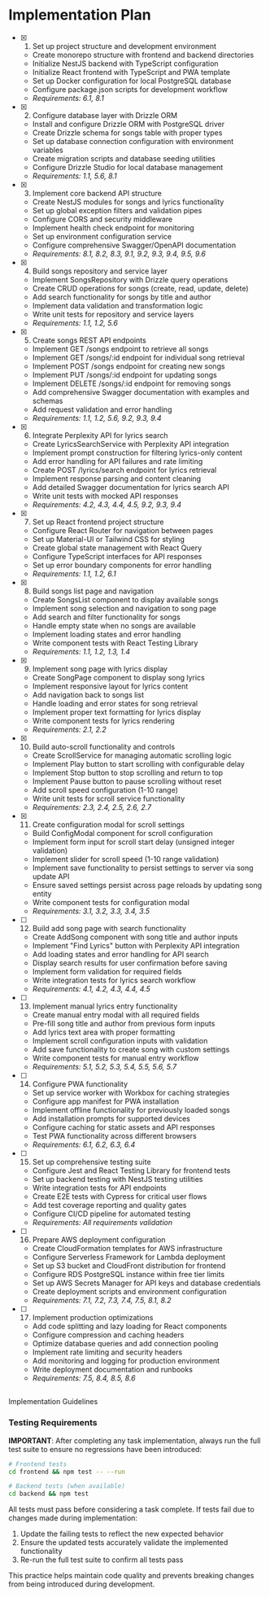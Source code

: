 # Implementation Plan

- [x] 1. Set up project structure and development environment
  - Create monorepo structure with frontend and backend directories
  - Initialize NestJS backend with TypeScript configuration
  - Initialize React frontend with TypeScript and PWA template
  - Set up Docker configuration for local PostgreSQL database
  - Configure package.json scripts for development workflow
  - _Requirements: 6.1, 8.1_

- [x] 2. Configure database layer with Drizzle ORM
  - Install and configure Drizzle ORM with PostgreSQL driver
  - Create Drizzle schema for songs table with proper types
  - Set up database connection configuration with environment variables
  - Create migration scripts and database seeding utilities
  - Configure Drizzle Studio for local database management
  - _Requirements: 1.1, 5.6, 8.1_

- [x] 3. Implement core backend API structure
  - Create NestJS modules for songs and lyrics functionality
  - Set up global exception filters and validation pipes
  - Configure CORS and security middleware
  - Implement health check endpoint for monitoring
  - Set up environment configuration service
  - Configure comprehensive Swagger/OpenAPI documentation
  - _Requirements: 8.1, 8.2, 8.3, 9.1, 9.2, 9.3, 9.4, 9.5, 9.6_

- [x] 4. Build songs repository and service layer
  - Implement SongsRepository with Drizzle query operations
  - Create CRUD operations for songs (create, read, update, delete)
  - Add search functionality for songs by title and author
  - Implement data validation and transformation logic
  - Write unit tests for repository and service layers
  - _Requirements: 1.1, 1.2, 5.6_

- [x] 5. Create songs REST API endpoints
  - Implement GET /songs endpoint to retrieve all songs
  - Implement GET /songs/:id endpoint for individual song retrieval
  - Implement POST /songs endpoint for creating new songs
  - Implement PUT /songs/:id endpoint for updating songs
  - Implement DELETE /songs/:id endpoint for removing songs
  - Add comprehensive Swagger documentation with examples and schemas
  - Add request validation and error handling
  - _Requirements: 1.1, 1.2, 5.6, 9.2, 9.3, 9.4_

- [x] 6. Integrate Perplexity API for lyrics search
  - Create LyricsSearchService with Perplexity API integration
  - Implement prompt construction for filtering lyrics-only content
  - Add error handling for API failures and rate limiting
  - Create POST /lyrics/search endpoint for lyrics retrieval
  - Implement response parsing and content cleaning
  - Add detailed Swagger documentation for lyrics search API
  - Write unit tests with mocked API responses
  - _Requirements: 4.2, 4.3, 4.4, 4.5, 9.2, 9.3, 9.4_

- [x] 7. Set up React frontend project structure
  - Configure React Router for navigation between pages
  - Set up Material-UI or Tailwind CSS for styling
  - Create global state management with React Query
  - Configure TypeScript interfaces for API responses
  - Set up error boundary components for error handling
  - _Requirements: 1.1, 1.2, 6.1_

- [x] 8. Build songs list page and navigation
  - Create SongsList component to display available songs
  - Implement song selection and navigation to song page
  - Add search and filter functionality for songs
  - Handle empty state when no songs are available
  - Implement loading states and error handling
  - Write component tests with React Testing Library
  - _Requirements: 1.1, 1.2, 1.3, 1.4_

- [x] 9. Implement song page with lyrics display
  - Create SongPage component to display song lyrics
  - Implement responsive layout for lyrics content
  - Add navigation back to songs list
  - Handle loading and error states for song retrieval
  - Implement proper text formatting for lyrics display
  - Write component tests for lyrics rendering
  - _Requirements: 2.1, 2.2_

- [x] 10. Build auto-scroll functionality and controls
  - Create ScrollService for managing automatic scrolling logic
  - Implement Play button to start scrolling with configurable delay
  - Implement Stop button to stop scrolling and return to top
  - Implement Pause button to pause scrolling without reset
  - Add scroll speed configuration (1-10 range)
  - Write unit tests for scroll service functionality
  - _Requirements: 2.3, 2.4, 2.5, 2.6, 2.7_

- [x] 11. Create configuration modal for scroll settings
  - Build ConfigModal component for scroll configuration
  - Implement form input for scroll start delay (unsigned integer validation)
  - Implement slider for scroll speed (1-10 range validation)
  - Implement save functionality to persist settings to server via song update API
  - Ensure saved settings persist across page reloads by updating song entity
  - Write component tests for configuration modal
  - _Requirements: 3.1, 3.2, 3.3, 3.4, 3.5_

- [ ] 12. Build add song page with search functionality
  - Create AddSong component with song title and author inputs
  - Implement "Find Lyrics" button with Perplexity API integration
  - Add loading states and error handling for API search
  - Display search results for user confirmation before saving
  - Implement form validation for required fields
  - Write integration tests for lyrics search workflow
  - _Requirements: 4.1, 4.2, 4.3, 4.4, 4.5_

- [ ] 13. Implement manual lyrics entry functionality
  - Create manual entry modal with all required fields
  - Pre-fill song title and author from previous form inputs
  - Add lyrics text area with proper formatting
  - Implement scroll configuration inputs with validation
  - Add save functionality to create song with custom settings
  - Write component tests for manual entry workflow
  - _Requirements: 5.1, 5.2, 5.3, 5.4, 5.5, 5.6, 5.7_

- [ ] 14. Configure PWA functionality
  - Set up service worker with Workbox for caching strategies
  - Configure app manifest for PWA installation
  - Implement offline functionality for previously loaded songs
  - Add installation prompts for supported devices
  - Configure caching for static assets and API responses
  - Test PWA functionality across different browsers
  - _Requirements: 6.1, 6.2, 6.3, 6.4_

- [ ] 15. Set up comprehensive testing suite
  - Configure Jest and React Testing Library for frontend tests
  - Set up backend testing with NestJS testing utilities
  - Write integration tests for API endpoints
  - Create E2E tests with Cypress for critical user flows
  - Add test coverage reporting and quality gates
  - Configure CI/CD pipeline for automated testing
  - _Requirements: All requirements validation_

- [ ] 16. Prepare AWS deployment configuration
  - Create CloudFormation templates for AWS infrastructure
  - Configure Serverless Framework for Lambda deployment
  - Set up S3 bucket and CloudFront distribution for frontend
  - Configure RDS PostgreSQL instance within free tier limits
  - Set up AWS Secrets Manager for API keys and database credentials
  - Create deployment scripts and environment configuration
  - _Requirements: 7.1, 7.2, 7.3, 7.4, 7.5, 8.1, 8.2_

- [ ] 17. Implement production optimizations
  - Add code splitting and lazy loading for React components
  - Configure compression and caching headers
  - Optimize database queries and add connection pooling
  - Implement rate limiting and security headers
  - Add monitoring and logging for production environment
  - Write deployment documentation and runbooks
  - _Requirements: 7.5, 8.4, 8.5, 8.6_
##
 Implementation Guidelines

### Testing Requirements
**IMPORTANT**: After completing any task implementation, always run the full test suite to ensure no regressions have been introduced:

```bash
# Frontend tests
cd frontend && npm test -- --run

# Backend tests (when available)
cd backend && npm test
```

All tests must pass before considering a task complete. If tests fail due to changes made during implementation:
1. Update the failing tests to reflect the new expected behavior
2. Ensure the updated tests accurately validate the implemented functionality
3. Re-run the full test suite to confirm all tests pass

This practice helps maintain code quality and prevents breaking changes from being introduced during development.
